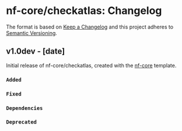 # nf-core/checkatlas: Changelog

The format is based on [Keep a Changelog](https://keepachangelog.com/en/1.0.0/)
and this project adheres to [Semantic Versioning](https://semver.org/spec/v2.0.0.html).

## v1.0dev - [date]

Initial release of nf-core/checkatlas, created with the [nf-core](https://nf-co.re/) template.

### `Added`

### `Fixed`

### `Dependencies`

### `Deprecated`
